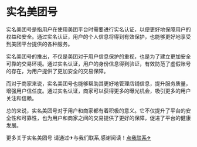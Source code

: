 # 实名美团号

实名美团号是指用户在使用美团平台时需要进行实名认证，以便更好地保障用户的权益和安全。通过实名认证，用户的个人信息将得到有效保护，也能够更好地享受到美团平台提供的各种服务。

实名美团号的推出，不仅是美团对于用户信息保护的重视，也是为了建立更加安全可靠的交易环境。通过实名认证，用户的身份信息得到验证，有效防范了虚假账号的存在，为用户提供了更加安全的交易保障。

而对于商家来说，实名美团号也能够帮助其更好地管理店铺信息，提升服务质量，增强用户信任度。通过实名认证，商家可以获得更多的曝光机会，吸引更多的用户关注和信赖。

总的来说，实名美团号对于用户和商家都有着积极的意义。它不仅提升了平台的安全性和可靠性，也为用户和商家之间的交易提供了更好的保障，促进了平台的健康发展。

更多关于实名美团号 请通过✈与我们联系,感谢阅读！[点我联系✈](https://news.k02.cc)